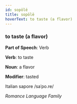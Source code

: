 ```yaml
---
id: sopölë
title: sopölë
hoverText: to taste (a flavor)
---
```


### to taste (a flavor)

**Part of Speech**: Verb

**Verb**: to taste

**Noun**: a flavor

**Modifier**: tasted

Italian sapore /saˈpo.re/

*Romance Language Family*